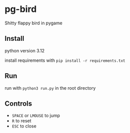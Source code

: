 # pg-bird

Shitty flappy bird in pygame

## Install

python version 3.12

install requirements with `pip install -r requirements.txt`

## Run

run with `python3 run.py` in the root directory

## Controls

- `SPACE` or `LMOUSE` to jump
- `R` to reset
- `ESC` to close

